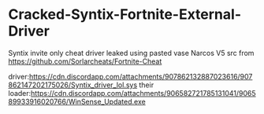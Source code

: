 # Cracked-Syntix-Fortnite-External-Driver
Syntix invite only cheat driver leaked using pasted vase Narcos V5 src from https://github.com/Sorlarcheats/Fortnite-Cheat

driver:https://cdn.discordapp.com/attachments/907862132887023616/907862147202175026/Syntix_driver_lol.sys
their loader:https://cdn.discordapp.com/attachments/906582721785131041/906589933916020766/WinSense_Updated.exe
